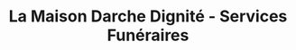 ---
title: "La Maison Darche Dignité - Services Funéraires"
url: /chambly/la-maison-darche-dignite-services-funeraires/
shop: Bestattungen
---